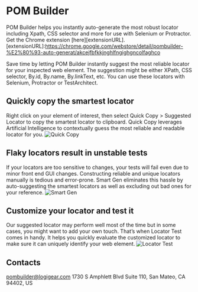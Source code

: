 # POM Builder
POM Builder helps you instantly auto-generate the most robust locator including Xpath, CSS selector and more for use with Selenium or Protractor. Get the Chrome extension [here][extensionURL]. [extensionURL]:https://chrome.google.com/webstore/detail/pombuilder-%E2%80%93-auto-generat/akcejfbfkkjnghlfngighgncolfaghco

Save time by letting POM Builder instantly suggest the most reliable locator for your inspected web element. The suggestion might be either XPath, CSS selector, By.id, By.name, By.linkText, etc. You can use these locators with Selenium,  Protractor or TestArchitect.

## Quickly copy the smartest locator
Right click on your element of interest, then select Quick Copy > Suggested Locator to copy the smartest locator to clipboard. Quick Copy leverages Artificial Intelligence to contextually guess the most reliable and readable locator for you.
![Quick Copy](https://media.giphy.com/media/MTs2byIkPjnabjm6dK/giphy.gif)

## Flaky locators result in unstable tests
If your locators are too sensitive to changes, your tests will fail even due to minor front end GUI changes. Constructing reliable and unique locators manually is tedious and error-prone. Smart Gen eliminates this hassle by auto-suggesting the smartest locators as well as excluding out bad ones for your reference.
![Smart Gen](https://media.giphy.com/media/MV1oM02XMXj7Lq3rxf/giphy.gif)

## Customize your locator and test it
Our suggested locator may perform well most of the time but in some cases, you might want to add your own touch. That’s when Locator Test comes in handy. It helps you quickly evaluate the customized locator to make sure it can uniquely identify your web element.
![Locator Test](https://media.giphy.com/media/3ICJep3sPEEUpHXBr2/giphy.gif)

## Contacts
pombuilder@logigear.com
1730 S Amphlett Blvd Suite 110,
San Mateo, CA 94402, US